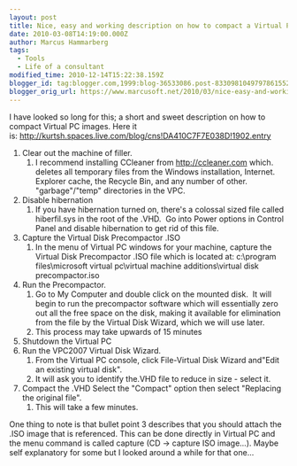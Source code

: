 ```yaml
---
layout: post
title: Nice, easy and working description on how to compact a Virtual PC Image
date: 2010-03-08T14:19:00.000Z
author: Marcus Hammarberg
tags:
  - Tools
  - Life of a consultant
modified_time: 2010-12-14T15:22:38.159Z
blogger_id: tag:blogger.com,1999:blog-36533086.post-8330981049797861552
blogger_orig_url: https://www.marcusoft.net/2010/03/nice-easy-and-working-description-on.html
---
```


I have looked so long for this; a short and sweet description on how to compact Virtual PC images. Here it is: <http://kurtsh.spaces.live.com/blog/cns!DA410C7F7E038D!1902.entry>

1. Clear out the machine of filler.
    1. I recommend installing CCleaner from <http://ccleaner.com> which. deletes all temporary files from the Windows installation, Internet. Explorer cache, the Recycle Bin, and any number of other. "garbage"/"temp" directories in the VPC.
1. Disable hibernation
    1. If you have hibernation turned on, there's a colossal sized file called hiberfil.sys in the root of the .VHD.  Go into Power options in Control Panel and disable hibernation to get rid of this file.
1. Capture the Virtual Disk Precompactor .ISO
    1. In the menu of Virtual PC windows for your machine, capture the Virtual Disk Precompactor .ISO file which is located at: c:\program files\microsoft virtual pc\virtual machine additions\virtual disk precompactor.iso
1. Run the Precompactor.
    1. Go to My Computer and double click on the mounted disk.  It will begin to run the precompactor software which will essentially zero out all the free space on the disk, making it available for elimination from the file by the Virtual Disk Wizard, which we will use later.  
    1. This process may take upwards of 15 minutes
1. Shutdown the Virtual PC
1. Run the VPC2007 Virtual Disk Wizard.
    1. From the Virtual PC console, click File-Virtual Disk Wizard and"Edit an existing virtual disk".  
    1. It will ask you to identify the.VHD file to reduce in size - select it.
1. Compact the .VHD Select the "Compact" option then select "Replacing the original file".  
    1. This will take a few minutes.

One thing to note is that bullet point 3 describes that you should attach the .ISO image that is referenced. This can be done directly in Virtual PC and the menu command is called capture (CD  ->  capture ISO image...). Maybe self explanatory for some but I looked around a while for that one...
